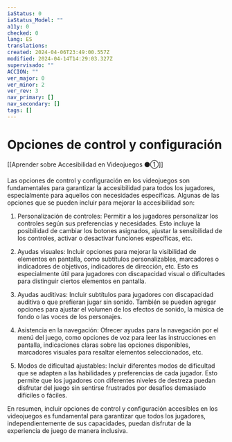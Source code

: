 ```yaml
---
iaStatus: 0
iaStatus_Model: ""
a11y: 0
checked: 0
lang: ES
translations: 
created: 2024-04-06T23:49:00.557Z
modified: 2024-04-14T14:29:03.327Z
supervisado: ""
ACCION: ""
ver_major: 0
ver_minor: 2
ver_rev: 3
nav_primary: []
nav_secondary: []
tags: []
---
```

# Opciones de control y configuración

[[Aprender sobre Accesibilidad en Videojuegos ⚫①]]

Las opciones de control y configuración en los videojuegos son fundamentales para garantizar la accesibilidad para todos los jugadores, especialmente para aquellos con necesidades específicas. Algunas de las opciones que se pueden incluir para mejorar la accesibilidad son:

1. Personalización de controles: Permitir a los jugadores personalizar los controles según sus preferencias y necesidades. Esto incluye la posibilidad de cambiar los botones asignados, ajustar la sensibilidad de los controles, activar o desactivar funciones específicas, etc.

2. Ayudas visuales: Incluir opciones para mejorar la visibilidad de elementos en pantalla, como subtítulos personalizables, marcadores o indicadores de objetivos, indicadores de dirección, etc. Esto es especialmente útil para jugadores con discapacidad visual o dificultades para distinguir ciertos elementos en pantalla.

3. Ayudas auditivas: Incluir subtítulos para jugadores con discapacidad auditiva o que prefieran jugar sin sonido. También se pueden agregar opciones para ajustar el volumen de los efectos de sonido, la música de fondo o las voces de los personajes.

4. Asistencia en la navegación: Ofrecer ayudas para la navegación por el menú del juego, como opciones de voz para leer las instrucciones en pantalla, indicaciones claras sobre las opciones disponibles, marcadores visuales para resaltar elementos seleccionados, etc.

5. Modos de dificultad ajustables: Incluir diferentes modos de dificultad que se adapten a las habilidades y preferencias de cada jugador. Esto permite que los jugadores con diferentes niveles de destreza puedan disfrutar del juego sin sentirse frustrados por desafíos demasiado difíciles o fáciles.

En resumen, incluir opciones de control y configuración accesibles en los videojuegos es fundamental para garantizar que todos los jugadores, independientemente de sus capacidades, puedan disfrutar de la experiencia de juego de manera inclusiva.
